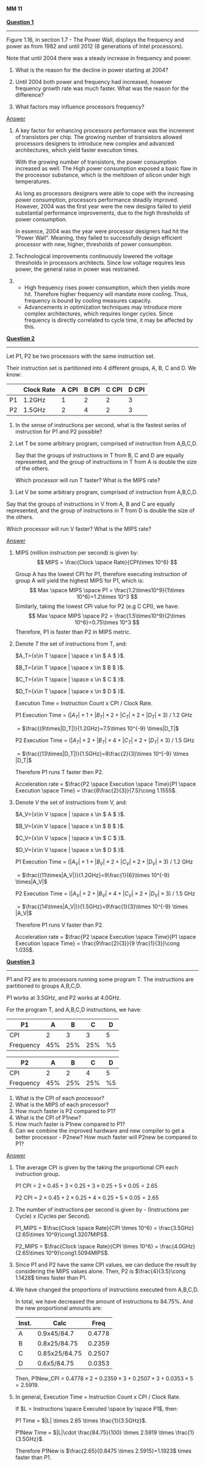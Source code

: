 #### MM 11



**<u>Question 1</u>**

---

Figure 1.16, in section 1.7 - The Power Wall, displays the frequency and power  as from 1982 and until 2012 (8 generations of Intel processors).

Note that until 2004 there was a steady increase in frequency and power.

1. What is the reason for the decline in power starting at 2004?

2. Until 2004 both power and frequency had increased, however frequency growth rate was much faster. What was the reason for the difference?
3. What factors may influence processors frequency?

<u>Answer</u>

1. A key factor for enhancing processors performance was the increment of transistors per chip. The growing number of transistors allowed processors designers to introduce new complex and advanced architectures, which yield faster execution times. 

   With the growing number of transistors, the power consumption increased as well. The High power consumption exposed a basic flaw in the processor substance, which is the meltdown of silicon under high temperatures.

   As long as processors designers were able to cope with the increasing power consumption, processors performance steadily improved. However, 2004 was the first year were the new designs failed to yield substantial performance improvements, due to the high thresholds of power consumption.

   In essence, 2004 was the year were processor designers had hit the "Power Wall". Meaning, they failed to successfully design efficient processor with new, higher, thresholds of power consumption.

2. Technological improvements continuously lowered the voltage thresholds in processors architects. Since low voltage requires less power, the general raise in power was restrained.

3. - High frequency rises power consumption, which then yields more hit. Therefore higher frequency will mandate more cooling. Thus, frequency is bound by cooling measures capacity.
   - Advancements in optimization techniques may introduce more complex architectures, which requires longer cycles. Since frequency is directly correlated to cycle time, it may be affected by this.





**<u>Question 2</u>**

---

Let P1, P2 be two processors with the same instruction set.

Their instruction set is partitioned into 4 different groups, A, B, C and D. We know:

|      | Clock Rate | A CPI | B CPI | C CPI | D CPI |
| ---- | ---------- | ----- | ----- | ----- | ----- |
| P1   | 1.2GHz     | 1     | 2     | 2     | 3     |
| P2   | 1.5GHz     | 2     | 4     | 2     | 3     |

1. In the sense of instructions per second, what is the fastest series of instruction for P1 and P2 possible?

2. Let T be some arbitrary program, comprised of instruction from A,B,C,D.

   Say that the groups of instructions in T from B, C and D are equally represented, and the group of instructions in T from A is double the size of the others.

   Which processor will run T faster? What is the MIPS rate?

3.  Let  V be some arbitrary program, comprised of instruction from A,B,C,D.

   Say that the groups of instructions in V from A, B and C are equally represented, and the group of instructions in T from D is double the size of the others.

   Which processor will run V faster? What is the MIPS rate?

   

<u>Answer</u>

1. MIPS (million instruction per second) is given by:
   $$
   MIPS = \frac{Clock \space Rate}{CPI\times 10^6}
   $$
   

   Group A has the lowest CPI for P1, therefore executing instruction of group A will yield the highest MIPS for P1, which is:
   $$
   Max \space MIPS \space P1 = \frac{1.2\times10^9}{1\times 10^6}=1.2\times 10^3
   $$
   Similarly, taking the lowest CPI value for P2 (e.g C CPI), we have:
   $$
   Max \space MIPS \space P2 = \frac{1.5\times10^9}{2\times 10^6}=0.75\times 10^3
   $$
   Therefore, P1 is faster than P2 in MIPS metric.

   

2. Denote $T$ the set of instructions from T, and:

   $A_T=\{x\in T \space | \space x \in $ A $ \}$.

   $B_T=\{x\in T \space | \space x \in $ B $ \}$.

   $C_T=\{x\in T \space | \space x \in $ C $ \}$.

   $D_T=\{x\in T \space | \space x \in $ D $ \}$.

   Execution Time = Instruction Count x CPI / Clock Rate.

   P1 Execution Time =  $(|A_T| \times 1 + |B_T| \times 2 + |C_T| \times2 + |D_T|\times 3)$ / 1.2 GHz

   ​								  = $\frac{(9\times|D_T|)}{1.2GHz}=7.5\times 10^{-9} \times|D_T|$

   P2 Execution Time =  $(|A_T| \times 2 + |B_T| \times 4 + |C_T| \times 2 + |D_T|\times 3)$ / 1.5 GHz

   ​								  = $\frac{(13\times|D_T|)}{1.5GHz}=8\frac{2}{3}\times 10^{-9} \times |D_T|$

   Therefore P1 runs T faster then P2.

   Acceleration rate = $\frac{P2 \space Execution \space Time}{P1 \space Execution \space Time} = \frac{8\frac{2}{3}}{7.5}\cong 1.1555$.

3. Denote $V$ the set of instructions from V, and:

   $A_V=\{x\in V \space | \space x \in $ A $ \}$.

   $B_V=\{x\in V \space | \space x \in $ B $ \}$.

   $C_V=\{x\in V \space | \space x \in $ C $ \}$.

   $D_V=\{x\in V \space | \space x \in $ D $ \}$.

   P1 Execution Time =  $(|A_V| \times 1 + |B_V| \times 2 + |C_V| \times2 + |D_V|\times 3)$ / 1.2 GHz 

   ​								  = $\frac{(11\times|A_V|)}{1.2GHz}=9\frac{1}{6}\times 10^{-9} \times|A_V|$

   P2 Execution Time =  $(|A_V| \times 2 + |B_V| \times 4 + |C_V| \times 2 + |D_V|\times 3)$ / 1.5 GHz

   ​								  = $\frac{(14\times|A_V|)}{1.5GHz}=9\frac{1}{3}\times 10^{-9} \times |A_V|$

   Therefore P1 runs V faster than P2.

   Acceleration rate = $\frac{P2 \space Execution \space Time}{P1 \space Execution \space Time} = \frac{9\frac{2}{3}}{9 \frac{1}{3}}\cong 1.035$.





**<u>Question 3</u>**

---

P1 and P2 are to processors running some program T. The instructions are partitioned to groups A,B,C,D.

P1 works at 3.5GHz, and P2 works at 4.0GHz.

For the program T, and A,B,C,D instructions, we have:

| P1        | A    | B    | C    | D    |
| --------- | ---- | ---- | ---- | ---- |
| CPI       | 2    | 3    | 3    | 5    |
| Frequency | 45%  | 25%  | 25%  | %5   |

| P2        | A    | B    | C    | D    |
| --------- | ---- | ---- | ---- | ---- |
| CPI       | 2    | 2    | 4    | 5    |
| Frequency | 45%  | 25%  | 25%  | %5   |



1. What is the CPI of each processor?
2. What is the MIPS of each processor?
3. How much faster is P2 compared to P1?
4. What is the CPI of P1new?
5. How much faster is P1new compared to P1?
6. Can we combine the improved hardware and new compiler to get a better processor - P2new? How much faster will P2new be compared to P1?

<u>Answer</u>

1. The average CPI is given by the taking the proportional CPI each instruction group.

   P1 CPI = $2\times0.45 + 3\times0.25 + 3\times0.25 + 5\times0.05=2.65$

   P2 CPI = $2\times0.45 + 2\times0.25 + 4\times0.25 + 5\times0.05=2.65$

2. The number of instructions per second is given by - (Instructions per Cycle) x (Cycles per Second).

   P1_MIPS = $\frac{Clock \space Rate}{CPI \times 10^6} = \frac{3.5GHz}{2.65\times 10^9}\cong1.3207MIPS$.

   P2_MIPS = $\frac{Clock \space Rate}{CPI \times 10^6} = \frac{4.0GHz}{2.65\times 10^9}\cong1.5094MIPS$.

3. Since P1 and P2 have the same CPI values, we can deduce the result by considering the MIPS values alone. Then, P2 is $\frac{4}{3.5}\cong 1.1428$ times faster than P1.

4. We have changed the proportions of instructions executed from A,B,C,D.

   In total, we have decreased the amount of instructions to 84.75%. And the new proportional amounts are:

   | Inst. | Calc          | Freq   |
   | ----- | ------------- | ------ |
   | A     | 0.9x45/84.7   | 0.4778 |
   | B     | 0.8x25/84.75  | 0.2359 |
   | C     | 0.85x25/84.75 | 0.2507 |
   | D     | 0.6x5/84.75   | 0.0353 |

   Then, P1New_CPI = $0.4778 \times 2 + 0.2359 \times 3 + 0.2507 \times 3 + 0.0353 \times 5=2.5919$.

   

5. In general, Execution Time = Instruction Count x CPI / Clock Rate.

   If $L = Instructions \space Executed \space by \space P1$, then:

   P1 Time = $|L| \times 2.65 \times \frac{1}{3.5GHz}$.

   P1New Time = $|L|\cdot \frac{84.75}{100} \times 2.5919 \times \frac{1}{3.5GHz}$.

   Therefore P1New is $\frac{2.65}{0.8475 \times 2.5915}=1.1923$ times faster than P1.

